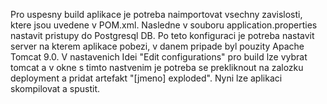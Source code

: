 Pro uspesny build aplikace je potreba naimportovat vsechny zavislosti, ktere jsou uvedene v POM.xml.
Nasledne v souboru application.properties nastavit pristupy do Postgresql DB.
Po teto konfiguraci je potreba nastavit server na kterem aplikace pobezi, v danem pripade byl pouzity
Apache Tomcat 9.0. V nastavenich Idei "Edit configurations" pro build lze vybrat tomcat a v okne
s timto nastvenim je potreba se prekliknout na zalozku deployment a pridat artefakt "[jmeno] exploded".
Nyni lze aplikaci skompilovat a spustit.